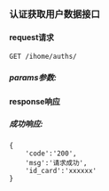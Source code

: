 
### 认证获取用户数据接口

#### request请求

    GET /ihome/auths/
    
##### params参数:

    
    
#### response响应

##### 成功响应:

    {
        'code':'200',
        'msg':'请求成功',
        'id_card':'xxxxxx'
    }